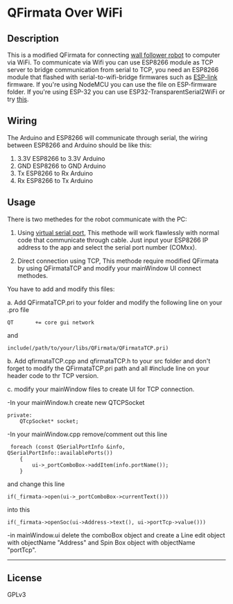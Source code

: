 QFirmata Over WiFi
===
Description
---
This is a modified QFirmata for connecting [wall follower robot](<https://github.com/rusmanr/QFirmataWallFollower>) to computer via WiFi.
To communicate via Wifi you can use ESP8266 module as TCP server to bridge communication from serial to TCP, you need an ESP8266 module that flashed with serial-to-wifi-bridge firmwares such as [ESP-link](<https://github.com/jeelabs/esp-link>) firmware. If you're using NodeMCU you can use the file on ESP-firmware folder. If you're using ESP-32 you can use ESP32-TransparentSerial2WiFi or try [this](<https://github.com/AlphaLima/ESP32-Serial-Bridge>).





Wiring
---
The Arduino and ESP8266 will communicate through serial, the wiring between ESP8266 and Arduino should be like this:
1. 3.3V ESP8266 to 3.3V Arduino
2. GND  ESP8266 to GND  Arduino
3. Tx   ESP8266 to Rx   Arduino
4. Rx   ESP8266 to Tx   Arduino

Usage
---
There is two methedes for the robot communicate with the PC:
1. Using [virtual serial port](<https://www.hw-group.com/software/hw-vsp3-virtual-serial-port>), This methode will work flawlessly with normal code that communicate through cable. Just input your ESP8266 IP address to the app and select the serial port number (COMxx).


2. Direct connection using TCP, This methode require modified QFirmata by using QFirmataTCP and modify your mainWindow UI connect methodes.

You have to add and modify this files:

a. Add QFirmataTCP.pri to your folder and modify the following line on your .pro file
```
QT       += core gui network
```

and

```
include(/path/to/your/libs/QFirmata/QFirmataTCP.pri)
```
b. Add qfirmataTCP.cpp and qfirmataTCP.h to your src folder and don't forget to modify the QFirmataTCP.pri path and all #include line on your header code to thr TCP version.

c. modify your mainWindow files to create UI for TCP connection.

-In your mainWindow.h create new QTCPSocket
```
private:
    QTcpSocket* socket;
```
    
-In your mainWindow.cpp remove/comment out this line

```
 foreach (const QSerialPortInfo &info, QSerialPortInfo::availablePorts())
    {
        ui->_portComboBox->addItem(info.portName());
    }
```
and change this line
```
if(_firmata->open(ui->_portComboBox->currentText()))
```
into this
```
if(_firmata->openSoc(ui->Address->text(), ui->portTcp->value()))
```
-in mainWindow.ui delete the comboBox object and create a Line edit object with objectName "Address" and Spin Box object with objectName "portTcp".


---
License
---
GPLv3
